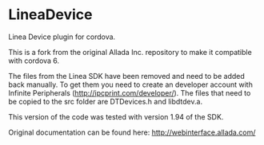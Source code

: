 LineaDevice
===========

Linea Device plugin for cordova.

This is a fork from the original Allada Inc. repository to make it compatible with cordova 6.

The files from the Linea SDK have been removed and need to be added back manually. To get them you need to create an developer account with Infinite Peripherals (http://ipcprint.com/developer/). The files that need to be copied to the src folder are DTDevices.h and libdtdev.a.

This version of the code was tested with version 1.94 of the SDK. 

Original documentation can be found here:
http://webinterface.allada.com/
